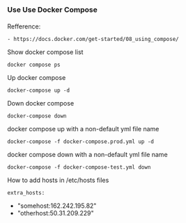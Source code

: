 ### Use Use Docker Compose


####
Refference:

    - https://docs.docker.com/get-started/08_using_compose/

Show docker compose list
    
    docker compose ps

Up docker compose
    
    docker-compose up -d

Down docker compose

    docker-compose down

docker compose up with a non-default yml file name

    docker-compose -f docker-compose.prod.yml up -d

docker compose down with a non-default yml file name

    docker-compose -f docker-compose-test.yml down

How to add hosts in /etc/hosts files
    
    extra_hosts:
   - "somehost:162.242.195.82"
   - "otherhost:50.31.209.229"
